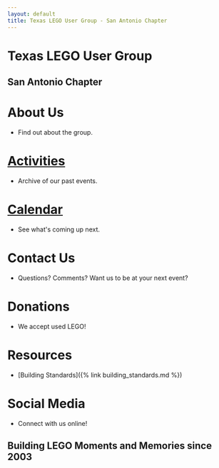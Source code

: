 ```yaml
---
layout: default
title: Texas LEGO User Group - San Antonio Chapter
---
```

# Texas LEGO User Group
## San Antonio Chapter

# About Us

- Find out about the group.

# [Activities](activities.html)

- Archive of our past events.

# [Calendar](calendar.html)

- See what's coming up next.

# Contact Us

- Questions? Comments? Want us to be at your next event?

# Donations

- We accept used LEGO!

# Resources
- [Building Standards]({% link building_standards.md %})

# Social Media

- Connect with us online!

## Building LEGO Moments and Memories since 2003
